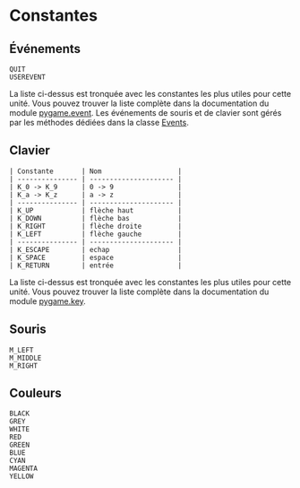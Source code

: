 # Constantes

## Événements

~~~
QUIT
USEREVENT
~~~

La liste ci-dessus est tronquée avec les constantes les plus utiles pour cette
unité. Vous pouvez trouver la liste complète dans la documentation du module
[pygame.event](https://www.pygame.org/docs/ref/event.html).
Les événements de souris et de clavier sont gérés par les méthodes dédiées dans
la classe [Events](#classe-events).

## Clavier

~~~
| Constante       | Nom                   |
| --------------- | --------------------- |
| K_0 -> K_9      | 0 -> 9                |
| K_a -> K_z      | a -> z                |
| --------------- | --------------------- |
| K_UP            | flèche haut           |
| K_DOWN          | flèche bas            |
| K_RIGHT         | flèche droite         |
| K_LEFT          | flèche gauche         |
| --------------- | --------------------- |
| K_ESCAPE        | echap                 |
| K_SPACE         | espace                |
| K_RETURN        | entrée                |
~~~

La liste ci-dessus est tronquée avec les constantes les plus utiles pour cette
unité. Vous pouvez trouver la liste complète dans la documentation du module
[pygame.key](https://www.pygame.org/docs/ref/key.html).

## Souris

~~~
M_LEFT
M_MIDDLE
M_RIGHT
~~~

## Couleurs

~~~
BLACK
GREY
WHITE
RED
GREEN
BLUE
CYAN
MAGENTA
YELLOW
~~~
